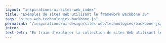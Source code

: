 ```yaml
---
layout: "inspirations-ui-sites-web_index"
title: "Exemples de sites Web utilisant le framework Backbone JS"
tags: "sites-web-technologies-backbone-js"
permalink: "/inspirations/ui-design/sites-web/technologies/backbone-js/"
intro:
text-twtr: "En train d'explorer la collection de sites Web utilisant le framework Backbone JS du @MagDuWebdesign"
---
```

